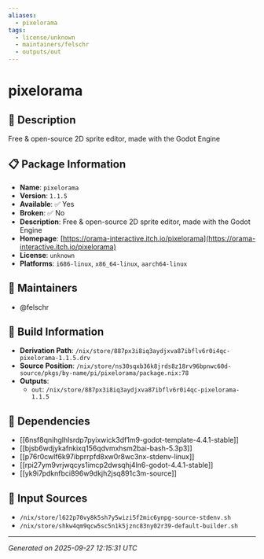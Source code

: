 ```yaml
---
aliases:
  - pixelorama
tags:
  - license/unknown
  - maintainers/felschr
  - outputs/out
---
```


# pixelorama

## 📝 Description

Free & open-source 2D sprite editor, made with the Godot Engine

## 📋 Package Information

- **Name**: `pixelorama`
- **Version**: `1.1.5`
- **Available**: ✅ Yes
- **Broken**: ✅ No
- **Description**: Free & open-source 2D sprite editor, made with the Godot Engine
- **Homepage**: [https://orama-interactive.itch.io/pixelorama](https://orama-interactive.itch.io/pixelorama)
- **License**: `unknown`
- **Platforms**: `i686-linux`, `x86_64-linux`, `aarch64-linux`
## 👥 Maintainers

- @felschr


## 🔧 Build Information

- **Derivation Path**: `/nix/store/887px3i8iq3aydjxva87ibflv6r0i4qc-pixelorama-1.1.5.drv`
- **Source Position**: `/nix/store/ns30sqxb36k8jrds8z18rv96bpnwc60d-source/pkgs/by-name/pi/pixelorama/package.nix:78`
- **Outputs**:
  - `out`:  `/nix/store/887px3i8iq3aydjxva87ibflv6r0i4qc-pixelorama-1.1.5`

## 🔗 Dependencies

- [[6nsf8qnihglhlsrdp7pyixwick3df1m9-godot-template-4.4.1-stable]]
- [[bjsb6wdjykafnkixq156qdvmxhsm2bai-bash-5.3p3]]
- [[p76r0cwlf6k97ibprrpfd8xw0r8wc3nx-stdenv-linux]]
- [[rpi27ym9vrjwqcys1imcp2dwsqhj4ln6-godot-4.4.1-stable]]
- [[yk9i7pdknfbci896w9dkjh2jsq891c3m-source]]

## 📁 Input Sources

- `/nix/store/l622p70vy8k5sh7y5wizi5f2mic6ynpg-source-stdenv.sh`
- `/nix/store/shkw4qm9qcw5sc5n1k5jznc83ny02r39-default-builder.sh`

---
*Generated on 2025-09-27 12:15:31 UTC*
